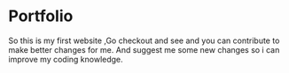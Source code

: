 
# Portfolio

So this is my first website ,Go checkout and see and you can contribute to make better changes for me.
And suggest me some new changes so i can improve my coding knowledge.

